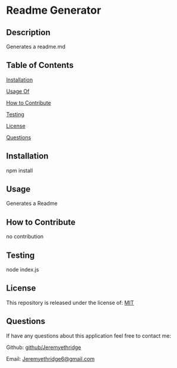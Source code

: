 
  # Readme Generator

  ## Description
  
  Generates a readme.md
  
  ## Table of Contents
  
  [Installation](https://github.com/github/Jeremyethridge#Installation)


  [Usage Of](https://github.com/github/Jeremyethridge#Usage-Of)


  [How to Contribute](https://github.com/github/Jeremyethridge#How-to-Contribute)


  [Testing](https://github.com/github/Jeremyethridge#Testing)


  [License](https://github.com/github/Jeremyethridge#License)


  [Questions](https://github.com/github/Jeremyethridge#Questions)
  
  ## Installation
  
  npm install
  
  ## Usage
  
  Generates a Readme 
  
  ## How to Contribute
  
  no contribution
  
  ## Testing
  
  node index.js  
  
  ## License
  
  This repository is released under the license of: [MIT](https://opensource.org/licenses/MIT)

  ## Questions

  If have any questions about this application feel free to contact me:

  Github: [github/Jeremyethridge](https://github.com/github/Jeremyethridge)

 Email: Jeremyethridge6@gmail.com

  